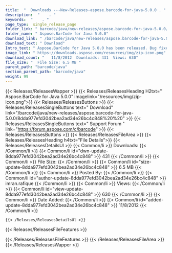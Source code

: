 ```yaml
---
title:  "  Downloads ---New-Releases-aspose.barcode-for-java-5.0.0 . " 
description:  "    . " 
keywords:  "    . " 
page_type:  single_release_page
folder_link: " barcode/java/new-releases/aspose.barcode-for-java-5.0.0/"
folder_name: " Aspose.BarCode for Java 5.0.0"
download_link: " /barcode/java/new-releases/aspose.barcode-for-java-5.0.0/8dda977efd3042bea2ad34e26bc4c848"
download_text: " Download"
Intro_text: " Aspose.BarCode for Java 5.0.0 has been released. Bug fixes provided in this vers..."
image_link: " https://downloads.aspose.com/resources/img/zip-icon.png"
download_count: "   11/8/2012  Downloads: 431  Views: 630"
file_size: "  File Size: 6.5 MB "
parent_path: "barcode/java"
section_parent_path: "barcode/java"
weight: 99 
---
```


{{< Releases/ReleasesWapper >}}
  {{< Releases/ReleasesHeading H2txt=" Aspose.BarCode for Java 5.0.0" imagelink="/resources/img/zip-icon.png">}}
  {{< Releases/ReleasesButtons >}}
    {{< Releases/ReleasesSingleButtons text=" Download" link="/barcode/java/new-releases/aspose.barcode-for-java-5.0.0/8dda977efd3042bea2ad34e26bc4c848%20%20" >}}
    {{< Releases/ReleasesSingleButtons text=" Support Forum " link="https://forum.aspose.com/c/barcode" >}}
  {{< Releases/ReleasesButtons >}}
  {{< Releases/ReleasesFileArea >}}
    {{< Releases/ReleasesHeading h4txt="File Details">}}
    {{< Releases/ReleasesDetailsUl >}}
            {{< Common/li  >}} Downloads: {{< /Common/li >}} 
      {{< Common/li id="dwn-update-8dda977efd3042bea2ad34e26bc4c848" >}} 431 {{< /Common/li >}} 
      {{< Common/li  >}} File Size: {{< /Common/li >}} 
      {{< Common/li id="size-update-8dda977efd3042bea2ad34e26bc4c848" >}} 6.5 MB {{< /Common/li >}} 
      {{< Common/li  >}} Posted By: {{< /Common/li >}} 
      {{< Common/li id="author-update-8dda977efd3042bea2ad34e26bc4c848" >}} imran.rafique {{< /Common/li >}} 
      {{< Common/li  >}} Views: {{< /Common/li >}} 
      {{< Common/li id="view-update-8dda977efd3042bea2ad34e26bc4c848" >}} 630 {{< /Common/li >}} 
      {{< Common/li  >}} Date Added: {{< /Common/li >}} 
      {{< Common/li id="added-update-8dda977efd3042bea2ad34e26bc4c848" >}} 11/8/2012 {{< /Common/li >}} 

    {{< /Releases/ReleasesDetailsUl >}}

  {{< Releases/ReleasesFileFeatures >}}
      
  {{< /Releases/ReleasesFileFeatures >}}
 {{< /Releases/ReleasesFileArea >}}
{{< /Releases/ReleasesWapper >}}


